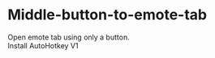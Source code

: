 # Middle-button-to-emote-tab
Open emote tab using only a button.               
Install AutoHotkey V1
